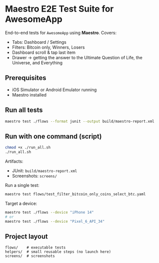 # Maestro E2E Test Suite for AwesomeApp

End-to-end tests for `AwesomeApp` using **Maestro**. Covers:

- Tabs: Dashboard / Settings
- Filters: Bitcoin only, Winners, Losers
- Dashboard scroll & tap last item
- Drawer → getting the answer to the Ultimate Question of Life, the Universe, and Everything

## Prerequisites

- iOS Simulator or Android Emulator running
- Maestro installed

## Run all tests

```bash
maestro test ./flows --format junit --output build/maestro-report.xml
```

## Run with one command (script)
```bash
chmod +x ./run_all.sh
./run_all.sh
```

Artifacts:

- JUnit: `build/maestro-report.xml`
- Screenshots: `screens/`

Run a single test:

```bash
maestro test flows/test_filter_bitcoin_only_coins_select_btc.yaml
```

Target a device:

```bash
maestro test ./flows --device "iPhone 14"
# or
maestro test ./flows --device "Pixel_6_API_34"
```

## Project layout

```
flows/    # executable tests
helpers/  # small reusable steps (no launch here)
screens/  # screenshots
```
